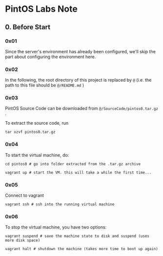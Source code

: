 # PintOS Labs Note

## 0. Before Start

### 0x01

Since the server's environment has already been configured, we'll skip the part about configuring the environment here.

### 0x02

In the following, the root directory of this project is replaced by `@` (i.e. the path to this file should be `@/README.md` ) 

### 0x03

PintOS Source Code can be downloaded from `@/SourceCode/pintos0.tar.gz` .

To extract the source code, run

```shell
tar xzvf pintos0.tar.gz
```

### 0x04

To start the virtual machine, do:

```shell
cd pintos0 # go into folder extracted from the .tar.gz archive
```

```shell
vagrant up # start the VM. this will take a while the first time...
```

### 0x05

Connect to vagrant

```shell
vagrant ssh # ssh into the running virtual machine
```

### 0x06

To stop the virtual machine, you have two options:
```shell
vagrant suspend # save the machine state to disk and suspend (uses more disk space)
```

```shell
vagrant halt # shutdown the machine (takes more time to boot up again)
```



